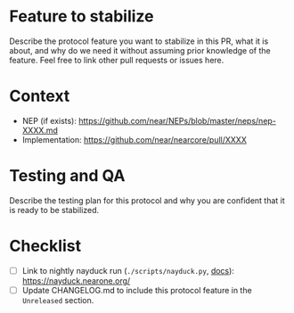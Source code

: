 # Feature to stabilize
Describe the protocol feature you want to stabilize in this PR, what it is about, and why do we need it without assuming prior knowledge of the feature.
Feel free to link other pull requests or issues here.

# Context

- NEP (if exists): https://github.com/near/NEPs/blob/master/neps/nep-XXXX.md
- Implementation: https://github.com/near/nearcore/pull/XXXX

# Testing and QA
Describe the testing plan for this protocol and why you are confident that it is ready to be stabilized.

# Checklist
- [ ] Link to nightly nayduck run (`./scripts/nayduck.py`, [docs](https://github.com/near/nearcore/blob/master/nightly/README.md#scheduling-a-run)):  https://nayduck.nearone.org/
- [ ] Update CHANGELOG.md to include this protocol feature in the `Unreleased` section.
